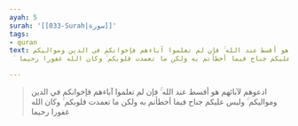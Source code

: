 ```yaml
---
ayah: 5
surah: '[[033-Surah|سورة]]'
tags:
- quran
text: ادعوهم لآبائهم هو أقسط عند الله ۚ فإن لم تعلموا آباءهم فإخوانكم في الدين ومواليكم
  ۚ وليس عليكم جناح فيما أخطأتم به ولكن ما تعمدت قلوبكم ۚ وكان الله غفورا رحيما

---
```

> ادعوهم لآبائهم هو أقسط عند الله ۚ فإن لم تعلموا آباءهم فإخوانكم في الدين ومواليكم ۚ وليس عليكم جناح فيما أخطأتم به ولكن ما تعمدت قلوبكم ۚ وكان الله غفورا رحيما
